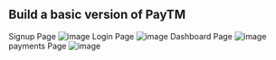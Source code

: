 
## Build a basic version of PayTM
Signup Page
![image](https://github.com/Pravallika24224/payments-app/assets/165696096/b9939fb3-0068-4e41-9000-129af50a5ac7)
Login Page
![image](https://github.com/Pravallika24224/payments-app/assets/165696096/264e3c34-2385-41a7-a0b5-2ae44d56bfe0)
Dashboard Page
![image](https://github.com/Pravallika24224/payments-app/assets/165696096/c82f850b-0459-4f8c-82fe-b21a29d4fbe9)
payments Page
![image](https://github.com/Pravallika24224/payments-app/assets/165696096/51d1705a-cb23-4128-bf15-5f8c04ff51d8)
